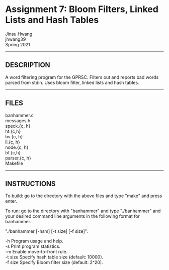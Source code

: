 # Assignment 7: Bloom Filters, Linked Lists and Hash Tables
Jinsu Hwang  
jhwang39  
Spring 2021  

-----------
## DESCRIPTION  

A word filtering program for the GPRSC. Filters out and reports bad words parsed from stdin. Uses bloom filter, linked lists and hash tables.
  
-----------
## FILES

banhammer.c  
messages.h  
speck.{c, h}  
ht.{c,h}  
bv.{c, h}  
ll.{c, h}  
node.{c, h}  
bf.{c,h}  
parser.{c, h}  
Makefile  
  
-----------
## INSTRUCTIONS

To build: go to the directory with the above files and type "make" and press enter.

To run: go to the directory with "banhammer" and type "./banhammer" and your desired command line arguments in the following format for banhammer.

"./banhammer  [-hsm] [-t size] [-f size]".

  -h           Program usage and help.  
  -s           Print program statistics.  
  -m           Enable move-to-front rule.  
  -t size      Specify hash table size (default: 10000).  
  -f size      Specify Bloom filter size (default: 2^20).  
